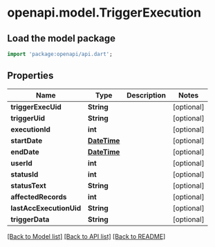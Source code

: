 # openapi.model.TriggerExecution

## Load the model package
```dart
import 'package:openapi/api.dart';
```

## Properties
Name | Type | Description | Notes
------------ | ------------- | ------------- | -------------
**triggerExecUid** | **String** |  | [optional] 
**triggerUid** | **String** |  | [optional] 
**executionId** | **int** |  | [optional] 
**startDate** | [**DateTime**](DateTime.md) |  | [optional] 
**endDate** | [**DateTime**](DateTime.md) |  | [optional] 
**userId** | **int** |  | [optional] 
**statusId** | **int** |  | [optional] 
**statusText** | **String** |  | [optional] 
**affectedRecords** | **int** |  | [optional] 
**lastAccExecutionUid** | **String** |  | [optional] 
**triggerData** | **String** |  | [optional] 

[[Back to Model list]](../README.md#documentation-for-models) [[Back to API list]](../README.md#documentation-for-api-endpoints) [[Back to README]](../README.md)


